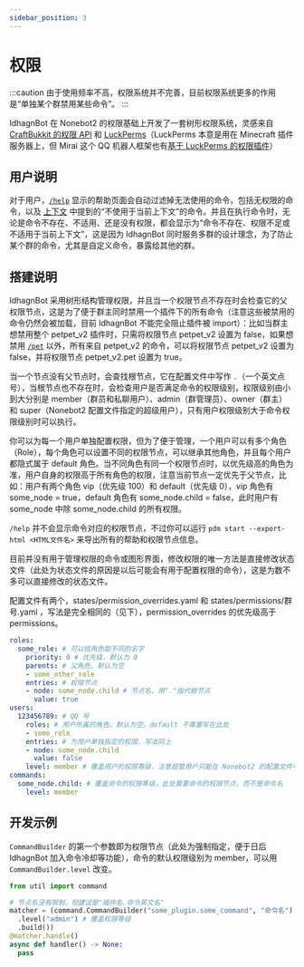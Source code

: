 ```yaml
---
sidebar_position: 3
---
```

# 权限
:::caution
由于使用频率不高，权限系统并不完善，目前权限系统更多的作用是“单独某个群禁用某些命令”。
:::

IdhagnBot 在 Nonebot2 的权限基础上开发了一套树形权限系统，灵感来自 [CraftBukkit 的权限 API](https://bukkit.fandom.com/wiki/Plugin_Tutorial_(Eclipse)#Permissions) 和 [LuckPerms](https://luckperms.net/)（LuckPerms 本意是用在 Minecraft 插件服务器上，但 Mirai 这个 QQ 机器人框架也有[基于 LuckPerms 的权限插件](https://github.com/Karlatemp/LuckPerms-Mirai)）

## 用户说明

对于用户，[`/help`](/docs/guide/concepts/help) 显示的帮助页面会自动过滤掉无法使用的命令，包括无权限的命令，以及 [上下文](/docs/guide/concepts/context) 中提到的“不使用于当前上下文”的命令。并且在执行命令时，无论是命令不存在、不适用、还是没有权限，都会显示为“命令不存在、权限不足或不适用于当前上下文”，这是因为 IdhagnBot 同时服务多群的设计理念，为了防止某个群的命令，尤其是自定义命令，暴露给其他的群。

## 搭建说明
IdhagnBot 采用树形结构管理权限，并且当一个权限节点不存在时会检查它的父权限节点，这是为了便于群主同时禁用一个插件下的所有命令（注意这些被禁用的命令仍然会被加载，目前 IdhagnBot 不能完全阻止插件被 import）：比如当群主想禁用整个 petpet_v2 插件时，只需将权限节点 petpet_v2 设置为 false，如果想禁用 [`/pet`](/docs/guide/plugins/petpet_v2) 以外，所有来自 petpet_v2 的命令，可以将权限节点 petpet_v2 设置为 false，并将权限节点 petpet_v2.pet 设置为 true。

当一个节点没有父节点时，会查找根节点，它在配置文件中写作 `.`（一个英文点号），当根节点也不存在时，会检查用户是否满足命令的权限级别，权限级别由小到大分别是 member（群员和私聊用户）、admin（群管理员）、owner（群主） 和 super（Nonebot2 配置文件指定的超级用户），只有用户权限级别大于命令权限级别时可以执行。

你可以为每一个用户单独配置权限，但为了便于管理，一个用户可以有多个角色（Role），每个角色可以设置不同的权限节点，可以继承其他角色，并且每个用户都隐式属于 default 角色。当不同角色有同一个权限节点时，以优先级高的角色为准，用户自身的权限高于所有角色的权限，注意当前节点一定优先于父节点，比如：用户有两个角色 vip（优先级 100）和 default（优先级 0），vip 角色有 some_node = true，default 角色有 some_node.child = false，此时用户有 some_node 中除 some_node.child 的所有权限。

`/help` 并不会显示命令对应的权限节点，不过你可以运行 `pdm start --export-html <HTML文件名>` 来导出所有的帮助和权限节点信息。

目前并没有用于管理权限的命令或图形界面，修改权限的唯一方法是直接修改状态文件（此处为状态文件的原因是以后可能会有用于配置权限的命令），这是为数不多可以直接修改的状态文件。

配置文件有两个，states/permission_overrides.yaml 和 states/permissions/群号.yaml ，写法是完全相同的（见下），permission_overrides 的优先级高于 permissions。
```yaml
roles:
  some_role: # 可以给角色取不同的名字
    priority: 0 # 优先级，默认为 0
    parents: # 父角色，默认为空
    - some_other_role
    entries: # 权限节点
    - node: some_node.child # 节点名，用"."指代根节点
      value: true
users:
  123456789: # QQ 号
    roles: # 用户所属的角色，默认为空，default 不需要写在此处
    - some_role
    entries: # 为用户单独指定的权限，写法同上
    - node: some_node.child
      value: false
    level: member # 覆盖用户的权限等级，注意超管用户只能在 Nonebot2 的配置文件中设置，而不能在此处
commands:
  some_node.child: # 覆盖命令的权限等级，此处需要命令的权限节点，而不是命令名
    level: member
```

## 开发示例
`CommandBuilder` 的第一个参数即为权限节点（此处为强制指定，便于日后 IdhagnBot 加入命令冷却等功能），命令的默认权限级别为 member，可以用 `CommandBuilder.level` 改变。

```python
from util import command

# 节点名没有限制，但建议是"插件名.命令英文名"
matcher = (command.CommandBuilder("some_plugin.some_command", "命令名")
  .level("admin") # 覆盖权限等级
  .build())
@matcher.handle()
async def handler() -> None:
  pass
```
